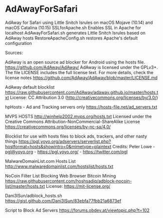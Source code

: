 # AdAwayForSafari
AdAway for Safari using Little Snitch lsrules on macOS Mojave (10.14) and macOS Catalina (10.15)
SSLforApache.sh Enables SSL in Apache for localhost
AdAwayForSafari.sh generates Little Snitch lsrules based on AdAway hosts
RestoreApacheConfig.sh restores Apache's default configuration

Sources: 

AdAway is an open source ad blocker for Android using the hosts file.
https://github.com/AdAway/AdAway/
AdAway is licensed under the GPLv3+.
The file LICENSE includes the full license text. For more details, check the license notes https://github.com/AdAway/AdAway/blob/master/LICENSE.md

AdAway default blocklist
https://raw.githubusercontent.com/AdAway/adaway.github.io/master/hosts.txt
License: CC Attribution 3.0 (http://creativecommons.org/licenses/by/3.0/)

hpHosts - Ad and Tracking servers only
https://hosts-file.net/ad_servers.txt

MVPS HOSTS 
http://winhelp2002.mvps.org/hosts.txt
Licensed under the Creative Commons Attribution-NonCommercial-ShareAlike License https://creativecommons.org/licenses/by-nc-sa/4.0/

Blocklist for use with hosts files to block ads, trackers, and other nasty things
https://pgl.yoyo.org/adservers/serverlist.php?hostformat=hosts&showintro=0&mimetype=plaintext
Credits:        Peter Lowe - pgl@yoyo.org - https://pgl.yoyo.org/ - https://twitter.com/pgl

MalwareDomainList.com Hosts List
http://www.malwaredomainlist.com/hostslist/hosts.txt 

NoCoin Filter List
Blocking Web Browser Bitcoin Mining
https://raw.githubusercontent.com/hoshsadiq/adblock-nocoin-list/master/hosts.txt
License: https://mit-license.org/

Dani3lSun/adblock_hosts.sh https://gist.github.com/Dani3lSun/83ebfa77fbb21a6873ef

Script to Block Ad Servers
https://forums.obdev.at/viewtopic.php?t=102
